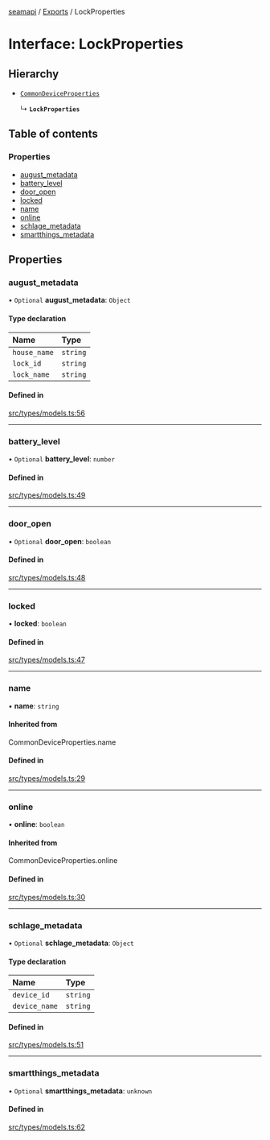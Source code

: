 [seamapi](../README.md) / [Exports](../modules.md) / LockProperties

# Interface: LockProperties

## Hierarchy

- [`CommonDeviceProperties`](../modules.md#commondeviceproperties)

  ↳ **`LockProperties`**

## Table of contents

### Properties

- [august\_metadata](LockProperties.md#august_metadata)
- [battery\_level](LockProperties.md#battery_level)
- [door\_open](LockProperties.md#door_open)
- [locked](LockProperties.md#locked)
- [name](LockProperties.md#name)
- [online](LockProperties.md#online)
- [schlage\_metadata](LockProperties.md#schlage_metadata)
- [smartthings\_metadata](LockProperties.md#smartthings_metadata)

## Properties

### august\_metadata

• `Optional` **august\_metadata**: `Object`

#### Type declaration

| Name | Type |
| :------ | :------ |
| `house_name` | `string` |
| `lock_id` | `string` |
| `lock_name` | `string` |

#### Defined in

[src/types/models.ts:56](https://github.com/seamapi/javascript/blob/main/src/types/models.ts#L56)

___

### battery\_level

• `Optional` **battery\_level**: `number`

#### Defined in

[src/types/models.ts:49](https://github.com/seamapi/javascript/blob/main/src/types/models.ts#L49)

___

### door\_open

• `Optional` **door\_open**: `boolean`

#### Defined in

[src/types/models.ts:48](https://github.com/seamapi/javascript/blob/main/src/types/models.ts#L48)

___

### locked

• **locked**: `boolean`

#### Defined in

[src/types/models.ts:47](https://github.com/seamapi/javascript/blob/main/src/types/models.ts#L47)

___

### name

• **name**: `string`

#### Inherited from

CommonDeviceProperties.name

#### Defined in

[src/types/models.ts:29](https://github.com/seamapi/javascript/blob/main/src/types/models.ts#L29)

___

### online

• **online**: `boolean`

#### Inherited from

CommonDeviceProperties.online

#### Defined in

[src/types/models.ts:30](https://github.com/seamapi/javascript/blob/main/src/types/models.ts#L30)

___

### schlage\_metadata

• `Optional` **schlage\_metadata**: `Object`

#### Type declaration

| Name | Type |
| :------ | :------ |
| `device_id` | `string` |
| `device_name` | `string` |

#### Defined in

[src/types/models.ts:51](https://github.com/seamapi/javascript/blob/main/src/types/models.ts#L51)

___

### smartthings\_metadata

• `Optional` **smartthings\_metadata**: `unknown`

#### Defined in

[src/types/models.ts:62](https://github.com/seamapi/javascript/blob/main/src/types/models.ts#L62)
